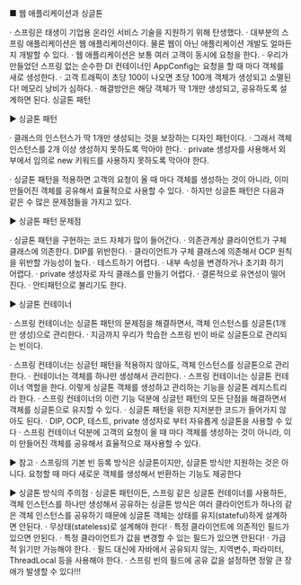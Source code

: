 ■ 웹 애플리케이션과 싱글톤

· 스프링은 태생이 기업용 온라인 서비스 기술을 지원하기 위해 탄생했다.
· 대부분의 스프링 애플리케이션은 웹 애플리케이션이다. 물론 웹이 아닌 애플리케이션 개발도 얼마든지 개발할 수 있다.
· 웹 애플리케이션은 보통 여러 고객이 동시에 요청을 한다.
· 우리가 만들었던 스프링 없는 순수한 DI 컨테이너인 AppConfig는 요청을 할 때 마다 객체를 새로 생성한다.
· 고객 트래픽이 초당 100이 나오면 초당 100개 객체가 생성되고 소멸된다! 메모리 낭비가 심하다.
· 해결방안은 해당 객체가 딱 1개만 생성되고, 공유하도록 설계하면 된다. 싱글톤 패턴


▶ 싱글톤 패턴

· 클래스의 인스턴스가 딱 1개만 생성되는 것을 보장하는 디자인 패턴이다.
· 그래서 객체 인스턴스를 2개 이상 생성하지 못하도록 막아야 한다.
· private 생성자를 사용해서 외부에서 임의로 new 키워드를 사용하지 못하도록 막아야 한다.

· 싱글톤 패턴을 적용하면 고객의 요청이 올 때 마다 객체를 생성하는 것이 아니라, 이미 만들어진 객체를 공유해서 효율적으로 사용할 수 있다. 
· 하지만 싱글톤 패턴은 다음과 같은 수 많은 문제점들을 가지고 있다.



▶ 싱글톤 패턴 문제점

· 싱글톤 패턴을 구현하는 코드 자체가 많이 들어간다.
· 의존관계상 클라이언트가 구체 클래스에 의존한다. DIP를 위반한다.
· 클라이언트가 구체 클래스에 의존해서 OCP 원칙을 위반할 가능성이 높다.
· 테스트하기 어렵다.
· 내부 속성을 변경하거나 초기화 하기 어렵다.
· private 생성자로 자식 클래스를 만들기 어렵다.
· 결론적으로 유연성이 떨어진다.
· 안티패턴으로 불리기도 한다.


▶ 싱글톤 컨테이너

· 스프링 컨테이너는 싱글톤 패턴의 문제점을 해결하면서, 객체 인스턴스를 싱글톤(1개만 생성)으로 관리한다.
· 지금까지 우리가 학습한 스프링 빈이 바로 싱글톤으로 관리되는 빈이다.

· 스프링 컨테이너는 싱글턴 패턴을 적용하지 않아도, 객체 인스턴스를 싱글톤으로 관리한다.
· 컨테이너는 객체를 하나만 생성해서 관리한다.
· 스프링 컨테이너는 싱글톤 컨테이너 역할을 한다. 이렇게 싱글톤 객체를 생성하고 관리하는 기능을 싱글톤 레지스트리라 한다.
· 스프링 컨테이너의 이런 기능 덕분에 싱글턴 패턴의 모든 단점을 해결하면서 객체를 싱글톤으로 유지할 수 있다.
· 싱글톤 패턴을 위한 지저분한 코드가 들어가지 않아도 된다.
· DIP, OCP, 테스트, private 생성자로 부터 자유롭게 싱글톤을 사용할 수 있다
· 스프링 컨테이너 덕분에 고객의 요청이 올 때 마다 객체를 생성하는 것이 아니라, 이미 만들어진 객체를 공유해서 효율적으로 재사용할 수 있다.

▶ 참고
· 스프링의 기본 빈 등록 방식은 싱글톤이지만, 싱글톤 방식만 지원하는 것은 아니다. 요청할 때 마다 새로운 객체를 생성해서 반환하는 기능도 제공한다



▶ 싱글톤 방식의 주의점
· 싱글톤 패턴이든, 스프링 같은 싱글톤 컨테이너를 사용하든, 객체 인스턴스를 하나만 생성해서 공유하는 싱글톤 방식은 여러 클라이언트가 하나의 같은 객체 인스턴스를 공유하기 때문에 
  싱글톤 객체는 상태를 유지(stateful)하게 설계하면 안된다.
· 무상태(stateless)로 설계해야 한다!
	· 특정 클라이언트에 의존적인 필드가 있으면 안된다.
	· 특정 클라이언트가 값을 변경할 수 있는 필드가 있으면 안된다!
	· 가급적 읽기만 가능해야 한다.
	· 필드 대신에 자바에서 공유되지 않는, 지역변수, 파라미터, ThreadLocal 등을 사용해야 한다.
· 스프링 빈의 필드에 공유 값을 설정하면 정말 큰 장애가 발생할 수 있다!!!

